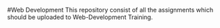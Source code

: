 #Web Development
This repository consist of all the assignments which should be uploaded to Web-Development Training.
